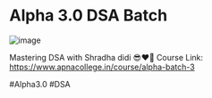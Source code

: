 # Alpha 3.0 DSA Batch

![image](https://user-images.githubusercontent.com/95350584/212660782-3ac95ba1-7b14-442b-ad06-8b5ae793b863.png)

Mastering DSA with Shradha didi 😎❤️‍🔥
Course Link: https://www.apnacollege.in/course/alpha-batch-3

#Alpha3.0 #DSA
